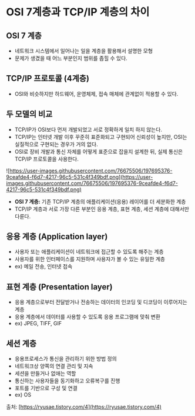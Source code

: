 # OSI 7계층과 TCP/IP 계층의 차이

## OSI 7 계층

- 네트워크 시스템에서 일어나는 일을 계층을 활용해서 설명한 모형
- 문제가 생겼을 때 어느 부분인지 범위를 좁힐 수 있다.

## TCP/IP 프로토콜 (4계층)

- OSI와 비슷하지만 하드웨어, 운영체제, 접속 매체에 관계없이 적용할 수 있다.

## 두 모델의 비교

- TCP/IP가 OSI보다 먼저 개발되었고 서로 정확하게 일치 하지 않는다.
- TCP/IP는 인터넷 개발 이후 꾸준히 표준화되고 구현되어 신뢰성이 높지만, OSI는 실질적으로 구현되는 경우가 거의 없다.
- OSI로 장비 개발과 통신 자체를 어떻게 표준으로 잡을지 설계한 뒤, 실제 통신은 TCP/IP 프로토콜을 사용한다.

![https://user-images.githubusercontent.com/76675506/197695376-9ceafde4-f6d7-4217-96c5-531c4f349bdf.png](https://user-images.githubusercontent.com/76675506/197695376-9ceafde4-f6d7-4217-96c5-531c4f349bdf.png)

- **OSI 7 계층:** 기존 TCP/IP 계층의 애플리케이션(응용) 레이어를 더 세분화한 계층
- TCP/IP 계층과 서로 가장 다른 부분인 응용 계층, 표현 계층, 세션 계층에 대해서만 다룬다.

## 응용 계층 (Application layer)

- 사용자 또는 애플리케이션이 네트워크에 접근할 수 있도록 해주는 계층
- 사용자를 위한 인터페이스를 지원하며 사용자가 볼 수 있는 유일한 계층
- ex) 메일 전송, 인터넷 접속

## 표현 계층 (Presentation layer)

- 응용 계층으로부터 전달받거나 전송하는 데이터의 인코딩 및 디코딩이 이루어지는 계층
- 응용 계층에서 데이터를 사용할 수 있도록 응용 프로그램에 맞춰 변환
- ex) JPEG, TIFF, GIF

## 세션 계층

- 응용프로세스가 통신을 관리하기 위한 방법 정의
- 네트워크상 양쪽의 연결 관리 및 지속
- 세션을 만들거나 없애는 역할
- 통신하는 사용자들을 동기화하고 오류복구를 진행
- 포트를 기반으로 구성 및 연결
- ex) OS

출처: [https://ryusae.tistory.com/4](https://ryusae.tistory.com/4)
